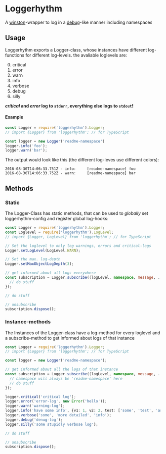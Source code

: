 # Loggerhythm
A [winston](https://github.com/winstonjs/winston)-wrapper to log in a
[debug](https://github.com/visionmedia/debug)-like manner including namespaces

## Usage
Loggerhythm exports a Logger-class, whose instances have different log-functions for different log-levels.
the avaliable loglevels are:

0. critical
1. error
2. warn
3. info
4. verbose
5. debug
6. silly

***critical* and *error* log to `stderr`, everything else logs to `stdout`!**

#### Example

```javascript
const Logger = require('loggerhythm').Logger;
// import {Logger} from 'loggerhythm'; // for TypeScript

const logger = new Logger('readme-namespace')
logger.info('foo');
logger.warn('bar');
```

The output would look like this (the different log-leves use different colors):

```
2016-08-30T14:06:33.751Z - info:     [readme-namespace] foo
2016-08-30T14:06:33.752Z - warn:     [readme-namespace] bar
```

## Methods
### Static
The Logger-Class has static methods, that can be used to *globally* set loggerhythm-config and register global log-hooks:

```TypeScript
const Logger = require('loggerhythm').Logger;
const Loglevel = require('loggerhythm').LogLevel;
// import {Logger, LogLevel} from 'loggerhythm'; // for TypeScript

// Set the loglevel to only log warnings, errors and critical-logs
Logger.setLogLevel(LogLevel.WARN);

// Set the max. log-depth
Logger.setMaxObjectLogDepth(3);

// get informed about all Logs everywhere
const subscription = Logger.subscribe((logLevel, namespace, message, ...logObjects) => {
  // do stuff
});

// do stuff

// unsubscribe
subscription.dispose();
```

### Instance-methods
The Instances of the Logger-class have a log-method for every loglevel and a subscribe-method to get informed about
logs of that instance

```TypeScript
const Logger = require('loggerhythm').Logger;
// import {Logger} from 'loggerhythm'; // for TypeScript

const logger = new Logger('readme-namespace');

// get informed about all the logs of that instance
const subscription = Logger.subscribe((logLevel, namespace, message, ...logObjects) => {
  // namespace will always be 'readme-namespace' here
  // do stuff
});

logger.critical('critical log');
logger.error('error-log', new Error('hello'));
logger.warn('warning-log');
logger.info('have some info', {v1: 1, v2: 2, test: ['some', 'test', 'array']});
logger.verbose('some', 'more detailed', 'info');
logger.debug('denug-log');
logger.silly('some stupidly verbose log');

// do stuff

// unsubscribe
subscription.dispose();
```
